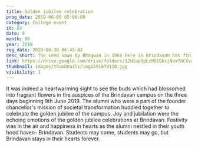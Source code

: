 ```yaml
---
title: Golden jubilee celebration
prog_date: 2019-06-08 05:00:00
category: College event
id: 83
date: 8
month: 06
year: 2019
reg_date: 2020-06-30 06:45:42
desc_short: The seed sown by Bhagwan in 1969 here in Brindavan has finished 50 glorious years. The alumni across the globe flocked here for recharging their cherished memories which they nurtured in this land where the Lord had spent most of his time living & guiding them.
link: https://drive.google.com/drive/folders/12H1up5pLcMO1QkcjNox7dCXvxPtdobsc?usp=sharing
thumbnail: images/thumbnails/img1591678110.jpg
visibility: 1
---
```


It was indeed a heartwarming sight to see the buds which had blossomed into fragrant flowers in the auspices of the Brindavan campus on the three days beginning 9th June 2019. The alumni who were a part of the founder chancellor's mission of societal transformation huddled together to celebrate the golden jubilee of the campus. Joy and jubilation were the echoing emotions of the golden jubilee celebrations at  Brindavan. Festivity was  in the air and happiness in hearts as the alumni nestled in their youth hood haven- Brindavan.
Students may come, students may go, but Brindavan stays in their hearts forever.